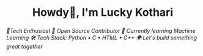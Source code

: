 <h1 align="center">Howdy👋, I'm Lucky Kothari</h1>
<h3 align="center"></h3>

<h6 align="left">
🚀Tech Enthusiast 
🔧 Open Source Contributor
🌱 Currently learning Machine Learning
🛠️ Tech Stack: Python • C • HTML • C++
🌍 Let's build something great together</h6>
<p align="left">

</p>

<h3 align="left"></h3>
<p align="left">  </p>

